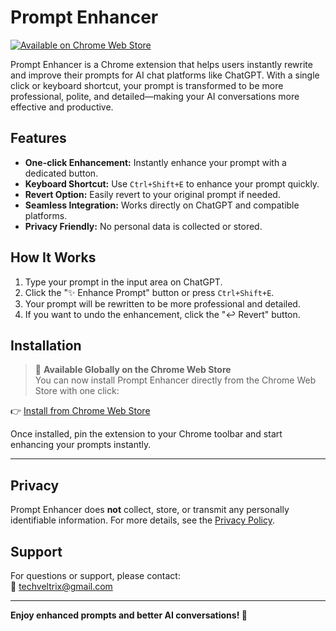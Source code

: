# Prompt Enhancer

[![Available on Chrome Web Store](https://img.shields.io/chrome-web-store/v/cdfaoncajcbfmbkbcopoghmelcjjjfhh)](https://chromewebstore.google.com/detail/cdfaoncajcbfmbkbcopoghmelcjjjfhh?utm_source=item-share-cb)

Prompt Enhancer is a Chrome extension that helps users instantly rewrite and improve their prompts for AI chat platforms like ChatGPT. With a single click or keyboard shortcut, your prompt is transformed to be more professional, polite, and detailed—making your AI conversations more effective and productive.

## Features

- **One-click Enhancement:** Instantly enhance your prompt with a dedicated button.
- **Keyboard Shortcut:** Use `Ctrl+Shift+E` to enhance your prompt quickly.
- **Revert Option:** Easily revert to your original prompt if needed.
- **Seamless Integration:** Works directly on ChatGPT and compatible platforms.
- **Privacy Friendly:** No personal data is collected or stored.

## How It Works

1. Type your prompt in the input area on ChatGPT.
2. Click the "✨ Enhance Prompt" button or press `Ctrl+Shift+E`.
3. Your prompt will be rewritten to be more professional and detailed.
4. If you want to undo the enhancement, click the "↩️ Revert" button.

## Installation

> 🧩 **Available Globally on the Chrome Web Store**  
You can now install Prompt Enhancer directly from the Chrome Web Store with one click:

👉 [Install from Chrome Web Store](https://chromewebstore.google.com/detail/cdfaoncajcbfmbkbcopoghmelcjjjfhh?utm_source=item-share-cb)

Once installed, pin the extension to your Chrome toolbar and start enhancing your prompts instantly.

---

## Privacy

Prompt Enhancer does **not** collect, store, or transmit any personally identifiable information. For more details, see the [Privacy Policy](PRIVACY.md).

## Support

For questions or support, please contact:  
📧 techveltrix@gmail.com

---

**Enjoy enhanced prompts and better AI conversations! 🚀**
